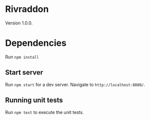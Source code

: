 # Rivraddon

Version 1.0.0.

# Dependencies

Run `npm install`

## Start server

Run `npm start` for a dev server. Navigate to `http://localhost:8080/`.

## Running unit tests

Run `npm test` to execute the unit tests.

